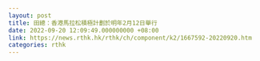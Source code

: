 ```yaml
---
layout: post
title: 田總：香港馬拉松積極計劃於明年2月12日舉行
date: 2022-09-20 12:09:49.000000000 +08:00
link: https://news.rthk.hk/rthk/ch/component/k2/1667592-20220920.htm
categories: rthk
---
```




